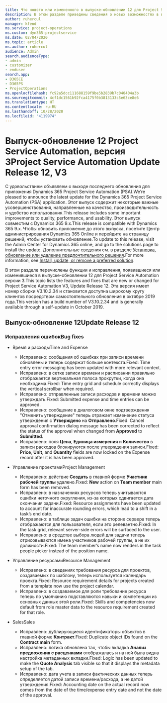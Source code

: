 ```yaml
---
title: Что нового или измененного в выпуске-обновлении 12 для Project Service Automation версии 3
description: В этом разделе приведены сведения о новых возможностях в выпуске-обновлении 12 для Project Service Automation версии 3.
author: ruhercul
manager: kfend
ms.service: project-operations
ms.custom: dyn365-projectservice
ms.date: 02/04/2020
ms.topic: article
ms.author: ruhercul
audience: Admin
search.audienceType:
- admin
- customizer
- enduser
search.app:
- D365CE
- D365PS
- ProjectOperations
ms.openlocfilehash: fc92a5dcc111688159f9be5b2839b7c040404a3b
ms.sourcegitcommit: 4cf1dc1561b92fca4175f0b3813133c5e63ce8e6
ms.translationtype: HT
ms.contentlocale: ru-RU
ms.lasthandoff: 10/28/2020
ms.locfileid: "4119974"
---
```

# <a name="project-service-automation-update-release-12-v3"></a><span data-ttu-id="3dda8-103">Выпуск-обновление 12 Project Service Automation, версия 3</span><span class="sxs-lookup"><span data-stu-id="3dda8-103">Project Service Automation Update Release 12, V3</span></span>
<span data-ttu-id="3dda8-104">С удовольствием объявляем о выходе последнего обновления для приложения Dynamics 365 Project Service Automation (PSA).</span><span class="sxs-lookup"><span data-stu-id="3dda8-104">We’re pleased to announce the latest update for the Dynamics 365 Project Service Automation (PSA) application.</span></span> <span data-ttu-id="3dda8-105">Этот выпуск содержит некоторые важные усовершенствования, направленные на качество, производительность и удобство использования.</span><span class="sxs-lookup"><span data-stu-id="3dda8-105">This release includes some important improvements to quality, performance, and usability.</span></span> <span data-ttu-id="3dda8-106">Этот выпуск совместим с Dynamics 365 9.x.</span><span class="sxs-lookup"><span data-stu-id="3dda8-106">This release is compatible with Dynamics 365 9.x.</span></span> <span data-ttu-id="3dda8-107">Чтобы обновить приложение до этого выпуска, посетите Центр администрирования Dynamics 365 Online и перейдите на страницу решений, чтобы установить обновление.</span><span class="sxs-lookup"><span data-stu-id="3dda8-107">To update to this release, visit the Admin Center for Dynamics 365 online, and go to the solutions page to install the update.</span></span> <span data-ttu-id="3dda8-108">Дополнительные сведения см. в разделе [Установка, обновление или удаление предпочтительного решения](https://docs.microsoft.com/power-platform/admin/install-remove-preferred-solution).</span><span class="sxs-lookup"><span data-stu-id="3dda8-108">For more information, see [Install, update, or remove a preferred solution](https://docs.microsoft.com/power-platform/admin/install-remove-preferred-solution).</span></span>

<span data-ttu-id="3dda8-109">В этом разделе перечислены функции и исправления, появившиеся или изменившиеся в выпуске-обновлении 12 для Project Service Automation версии 3.</span><span class="sxs-lookup"><span data-stu-id="3dda8-109">This topic lists the features and fixes that are new or changed for Project Service Automation V3, Update Release 12.</span></span> <span data-ttu-id="3dda8-110">Эта версия имеет номер сборки V3.10.2.34 и становится доступна широкому кругу клиентов посредством самостоятельного обновления в октябре 2019 года.</span><span class="sxs-lookup"><span data-stu-id="3dda8-110">This version has a build number of V3.10.2.34 and is generally available through a self-update in October 2019.</span></span>

## <a name="update-release-12"></a><span data-ttu-id="3dda8-111">Выпуск-обновление 12</span><span class="sxs-lookup"><span data-stu-id="3dda8-111">Update Release 12</span></span>

### <a name="bug-fixes"></a><span data-ttu-id="3dda8-112">Исправления ошибок</span><span class="sxs-lookup"><span data-stu-id="3dda8-112">Bug fixes</span></span>

- <span data-ttu-id="3dda8-113">Время и расходы</span><span class="sxs-lookup"><span data-stu-id="3dda8-113">Time and Expense</span></span>

    - <span data-ttu-id="3dda8-114">Исправлено: сообщения об ошибках при записи времени обновлены и теперь содержат больше контекста.</span><span class="sxs-lookup"><span data-stu-id="3dda8-114">Fixed: Time entry error messaging has been updated with more relevant context.</span></span>
    - <span data-ttu-id="3dda8-115">Исправлено: в сетке записи времени и расписании правильно отображается вертикальная полоса прокрутки, когда она необходима.</span><span class="sxs-lookup"><span data-stu-id="3dda8-115">Fixed: Time entry grid and schedule correctly displays the vertical scrollbar when required.</span></span>
    - <span data-ttu-id="3dda8-116">Исправлено: отправленные записи расходов и времени можно утверждать.</span><span class="sxs-lookup"><span data-stu-id="3dda8-116">Fixed: Submitted expense and time entries can be approved.</span></span>
    - <span data-ttu-id="3dda8-117">Исправлено: сообщение в диалоговом окне подтверждения "Отменить утверждение" теперь отражает изменение статуса утверждения с **Утверждено** на **Отправлено**.</span><span class="sxs-lookup"><span data-stu-id="3dda8-117">Fixed: Cancel approval confirmation dialog message has been corrected to reflect the status of the approval when changed from **Approved** to **Submitted**.</span></span>
    - <span data-ttu-id="3dda8-118">Исправлено: поля **Цена**, **Единица измерения** и **Количество** в записи расходов блокируются после утверждения записи.</span><span class="sxs-lookup"><span data-stu-id="3dda8-118">Fixed: **Price**, **Unit**, and **Quantity** fields are now locked on the Expense record after it is has been approved.</span></span>

- <span data-ttu-id="3dda8-119">Управление проектами</span><span class="sxs-lookup"><span data-stu-id="3dda8-119">Project Management</span></span>

    - <span data-ttu-id="3dda8-120">Исправлено: действие **Создать** в главной форме **Участник рабочей группы** удалено.</span><span class="sxs-lookup"><span data-stu-id="3dda8-120">Fixed: **New** action on **Team member** main form has been removed.</span></span>
    - <span data-ttu-id="3dda8-121">Исправлено: в назначениях ресурсов теперь учитываются ошибки неточного округления, из-за которых сдвигается дата окончания задачи.</span><span class="sxs-lookup"><span data-stu-id="3dda8-121">Fixed: Resource assignments have been updated to account for inaccurate rounding errors, which lead to a shift in a task’s end date.</span></span>
    - <span data-ttu-id="3dda8-122">Исправлено: в таблице задач ошибки на стороне сервера теперь отображаются для пользователя, если это релевантно.</span><span class="sxs-lookup"><span data-stu-id="3dda8-122">Fixed: In the task grid, relevant server-side errors will be surfaced to the user.</span></span>
    - <span data-ttu-id="3dda8-123">Исправлено: в средстве выбора людей для задачи теперь отрисовываются имена участников рабочей группы, а не их должности.</span><span class="sxs-lookup"><span data-stu-id="3dda8-123">Fixed: The team member’s name now renders in the task people picker instead of the position name.</span></span>

- <span data-ttu-id="3dda8-124">Управление ресурсами</span><span class="sxs-lookup"><span data-stu-id="3dda8-124">Resource Management</span></span>

    - <span data-ttu-id="3dda8-125">Исправлено: в сведениях требования ресурса для проектов, создаваемых по шаблону, теперь используется календарь проекта.</span><span class="sxs-lookup"><span data-stu-id="3dda8-125">Fixed: Resource requirement details for projects created from a template now use the project calendar.</span></span>
    - <span data-ttu-id="3dda8-126">Исправлено: в создаваемое для роли требование ресурса теперь по умолчанию подставляются навыки и компетенции из основных данных этой роли.</span><span class="sxs-lookup"><span data-stu-id="3dda8-126">Fixed: Skills and competencies now default from role master data to the resource requirement created for that role.</span></span>

- <span data-ttu-id="3dda8-127">Sales</span><span class="sxs-lookup"><span data-stu-id="3dda8-127">Sales</span></span>

    - <span data-ttu-id="3dda8-128">Исправлено: дублирующиеся идентификаторы объектов в главной форме **Контракт**.</span><span class="sxs-lookup"><span data-stu-id="3dda8-128">Fixed: Duplicate object IDs found on the **Contract main** form.</span></span>
    - <span data-ttu-id="3dda8-129">Исправлено: логика обновлена так, чтобы вкладка **Анализ предложения с расценками** отображалась и на ней была видна настройка метаданных вкладки.</span><span class="sxs-lookup"><span data-stu-id="3dda8-129">Fixed: Logic has been updated to make the **Quote Analysis** tab visible so that it displays the metadata setup of the tab.</span></span>
    - <span data-ttu-id="3dda8-130">Исправлено: дата учета в записи фактических данных теперь определяется датой записи времени/расхода, а не датой утверждения.</span><span class="sxs-lookup"><span data-stu-id="3dda8-130">Fixed: Accounting date on the actual record now comes from the date of the time/expense entry date and not the date of the approval.</span></span>
